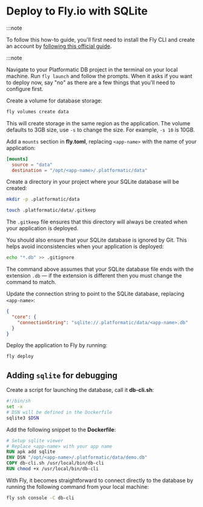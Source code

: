 # Deploy to Fly.io with SQLite

:::note

To follow this how-to guide, you'll first need to install the Fly CLI and create
an account by [following this official guide](https://fly.io/docs/hands-on/).

:::note

Navigate to your Platformatic DB project in the terminal on your local machine.
Run `fly launch` and follow the prompts. When it asks if you want to deploy
now, say "no" as there are a few things that you'll need to configure first.

<!-- TODO: Could probably put a command here to launch the app in non-interactive mode -->

Create a volume for database storage:

```bash
fly volumes create data
```

This will create storage in the same region as the application. The volume
defaults to 3GB size, use  `-s` to change the size. For example, `-s 10` is 10GB.

Add a `mounts` section in **fly.toml**, replacing `<app-name>` with the name
of your application:

<!-- TODO: Check this mount path, probably not correct now we're not using Docker -->

```toml
[mounts]
  source = "data"
  destination = "/opt/<app-name>/.platformatic/data"
```

Create a directory in your project where your SQLite database will be created:

```bash
mkdir -p .platformatic/data

touch .platformatic/data/.gitkeep
```

The `.gitkeep` file ensures that this directory will always be created when
your application is deployed.

You should also ensure that your SQLite database is ignored by Git. This helps
avoid inconsistencies when your application is deployed:

```bash
echo "*.db" >> .gitignore
```

The command above assumes that your SQLite database file ends with the extension
`.db` — if the extension is different then you must change the command to match.

<!-- TODO: This should be done by setting a `DATABASE_URL` environment variable in `fly.toml` -->

Update the connection string to point to the SQLite database, replacing `<app-name>`:

```json
{
  "core": {
    "connectionString": "sqlite://.platformatic/data/<app-name>.db"
  }
}
```

Deploy the application to Fly by running:

```bash
fly deploy
```

<!-- TODO: This section probably should be moved to its own how-to guide  -->

## Adding `sqlite` for debugging

Create a script for launching the database, call it **db-cli.sh**:

```bash
#!/bin/sh
set -x
# DSN will be defined in the Dockerfile
sqlite3 $DSN
```

Add the following snippet to the **Dockerfile**:

```dockerfile
# Setup sqlite viewer
# Replace <app-name> with your app name
RUN apk add sqlite
ENV DSN "/opt/<app-name>/.platformatic/data/demo.db"
COPY db-cli.sh /usr/local/bin/db-cli
RUN chmod +x /usr/local/bin/db-cli
```

With Fly, it becomes straightforward to connect directly to the database by
running the following command from your local machine:

```bash
fly ssh console -C db-cli
```
